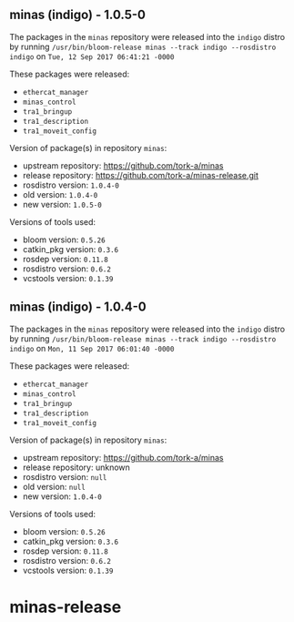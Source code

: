 ## minas (indigo) - 1.0.5-0

The packages in the `minas` repository were released into the `indigo` distro by running `/usr/bin/bloom-release minas --track indigo --rosdistro indigo` on `Tue, 12 Sep 2017 06:41:21 -0000`

These packages were released:
- `ethercat_manager`
- `minas_control`
- `tra1_bringup`
- `tra1_description`
- `tra1_moveit_config`

Version of package(s) in repository `minas`:

- upstream repository: https://github.com/tork-a/minas
- release repository: https://github.com/tork-a/minas-release.git
- rosdistro version: `1.0.4-0`
- old version: `1.0.4-0`
- new version: `1.0.5-0`

Versions of tools used:

- bloom version: `0.5.26`
- catkin_pkg version: `0.3.6`
- rosdep version: `0.11.8`
- rosdistro version: `0.6.2`
- vcstools version: `0.1.39`


## minas (indigo) - 1.0.4-0

The packages in the `minas` repository were released into the `indigo` distro by running `/usr/bin/bloom-release minas --track indigo --rosdistro indigo` on `Mon, 11 Sep 2017 06:01:40 -0000`

These packages were released:
- `ethercat_manager`
- `minas_control`
- `tra1_bringup`
- `tra1_description`
- `tra1_moveit_config`

Version of package(s) in repository `minas`:

- upstream repository: https://github.com/tork-a/minas
- release repository: unknown
- rosdistro version: `null`
- old version: `null`
- new version: `1.0.4-0`

Versions of tools used:

- bloom version: `0.5.26`
- catkin_pkg version: `0.3.6`
- rosdep version: `0.11.8`
- rosdistro version: `0.6.2`
- vcstools version: `0.1.39`


# minas-release